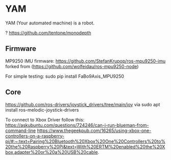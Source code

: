 # YAM
YAM (Your automated machine) is a robot.


? https://github.com/tentone/monodepth


## Firmware
MP9250 IMU firmware: https://github.com/StefanKrupop/ros-mpu9250-imu
forked from (https://github.com/wolfeidau/ros-mpu9250-node)

For simple testing:
sudo pip install FaBo9Axis_MPU9250


## Core
https://github.com/ros-drivers/joystick_drivers/tree/main/joy
via sudo apt install ros-melodic-joystick-drivers

To connect to Xbox Driver follow this:
https://askubuntu.com/questions/724246/can-i-run-blueman-from-command-line
https://www.thegeekpub.com/16265/using-xbox-one-controllers-on-a-raspberry-pi/#:~:text=Pairing%20Bluetooth%20Xbox%20One%20Controllers%20to%20the%20Raspberry%20Pi&text=With%20ERTM%20enabled%20the%20Xbox,adapter%20or%20a%20USB%20cable.
